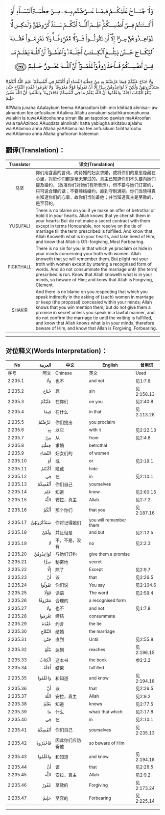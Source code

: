 ![002:235](images/002_235.gif)

#وَلَا جُنَاحَ عَلَيْكُمْ فِيمَا عَرَّضْتُمْ بِهِ مِنْ خِطْبَةِ النِّسَاءِ أَوْ أَكْنَنْتُمْ فِي أَنْفُسِكُمْ ۚ عَلِمَ اللَّهُ أَنَّكُمْ سَتَذْكُرُونَهُنَّ وَلَٰكِنْ لَا تُوَاعِدُوهُنَّ سِرًّا إِلَّا أَنْ تَقُولُوا قَوْلًا مَعْرُوفًا ۚ وَلَا تَعْزِمُوا عُقْدَةَ النِّكَاحِ حَتَّىٰ يَبْلُغَ الْكِتَابُ أَجَلَهُ ۚ وَاعْلَمُوا أَنَّ اللَّهَ يَعْلَمُ مَا فِي أَنْفُسِكُمْ فَاحْذَرُوهُ ۚ وَاعْلَمُوا أَنَّ اللَّهَ غَفُورٌ حَلِيمٌ 

##Wala junaha AAalaykum feema AAarradtum bihi min khitbati alnnisa-i aw aknantum fee anfusikum AAalima Allahu annakum satathkuroonahunna walakin la tuwaAAidoohunna sirran illa an taqooloo qawlan maAAroofan wala taAAzimoo AAuqdata alnnikahi hatta yablugha alkitabu ajalahu waiAAlamoo anna Allaha yaAAlamu ma fee anfusikum faihtharoohu waiAAlamoo anna Allaha ghafoorun haleemun 

## 翻译(Translation)：

| Translator | 译文(Translation)                                            |
| :--------: | ------------------------------------------------------------ |
|    马坚    | 你们用含蓄的言词，向待婚的妇女求婚，或将你们的意思隐藏在心里，对於你们都是毫无罪过的。真主已知道你们不久要向她们提及婚约，（故准你们对她们有所表示），但不要与她们订密约，只可说合理的话；不要缔结婚约，直到守制满期。你们当晓得真主知道你们的心事，故你们当防备他；并当知道真主是至赦的，是至容的。 |
|  YUSUFALI  | There is no blame on you if ye make an offer of betrothal or hold it in your hearts. Allah knows that ye cherish them in your hearts: But do not make a secret contract with them except in terms Honourable, nor resolve on the tie of marriage till the term prescribed is fulfilled. And know that Allah Knoweth what is in your hearts, and take heed of Him; and know that Allah is Oft-forgiving, Most Forbearing. |
| PICKTHALL  | There is no sin for you in that which ye proclaim or hide in your minds concerning your troth with women. Allah knoweth that ye will remember them. But plight not your troth with women except by uttering a recognised form of words. And do not consummate the marriage until (the term) prescribed is run. Know that Allah knoweth what is in your minds, so beware of Him; and know that Allah is Forgiving, Clement. |
|   SHAKIR   | And there is no blame on you respecting that which you speak indirectly in the asking of (such) women in marriage or keep (the proposal) concealed within your minds; Allah knows that you win mention them, but do not give them a promise in secret unless you speak in a lawful manner, and do not confirm the marriage tie until the writing is fulfilled, and know that Allah knows what is in your minds, therefore beware of Him, and know that Allah is Forgiving, Forbearing. |

---

## 对位释义(Words Interpretation)：

| No   | العربية | 中文    | English | 曾用词 |
| ---- | ------: | ------- | ------- | ------ |
| 序号 |    阿文 | Chinese | 英文    | Used   |
| 2:235.1  | وَلَا       | 也不             | and not                | 见1:7.8    |
| 2:235.2  | جُنَاحَ      | 罪               | sin                    | 见2:158.13 |
| 2:235.3  | عَلَيْكُمْ     | 在你们           | on you                 | 见2:40.8   |
| 2:235.4  | فِيمَا      | 在什么           | in that                | 见2:113.28 |
| 2:235.5  | عَرَّضْتُمْ     | 你们提出         | you proclaim           |            |
| 2:235.6  | بِهِ        | 以它             | with it                | 见2:22.13  |
| 2:235.7  | مِنْ        | 从               | from                   | 见2:4.8    |
| 2:235.8  | خِطْبَةِ      | 求婚             | betrothal              |            |
| 2:235.9  | النِّسَاءِ    | 妇女们的         | of women               |            |
| 2:235.10 | أَوْ        | 或               | or                     | 见2:19.1   |
| 2:235.11 | أَكْنَنْتُمْ    | 隐藏             | hide                   |            |
| 2:235.12 | فِي        | 在               | in                     | 见2:10.1   |
| 2:235.13 | أَنْفُسِكُمْ    | 你们自己         | yourselves             |            |
| 2:235.14 | عَلِمَ       | 知道             | know                   | 见2:60.15  |
| 2:235.15 | اللَّهُ      | 安拉，真主       | Allah                  | 见2:7.2 |
| 2:235.16 | أَنَّكُمْ      | 那个你们         | that you               | 见2:187.16 |
| 2:235.17 | سَتَذْكُرُونَهُنَّ | 你将记得她们     | you will remember them |            |
| 2:235.18 | وَلَٰكِنْ      | 并且但是         | and but                | 见2:12.5   |
| 2:235.19 | لَا        | 不，不是，没有   | no                     | 见2:2.3    |
| 2:235.20 | تُوَاعِدُوهُنَّ  | 与她们订约       | give them a promise    |            |
| 2:235.21 | سِرًّا       | 秘密地           | secret                 |            |
| 2:235.22 | إِلَّا       | 除了             | Except                 | 见2:9.7    |
| 2:235.23 | أَنْ        | 该               | that                   | 见2:26.5   |
| 2:235.24 | تَقُولُوا    | 你们说           | You say                | 见2:104.6  |
| 2:235.25 | قَوْلًا      | 话语             | The word               | 见2:59.4   |
| 2:235.26 | مَعْرُوفًا    | 合理的           | a recognised form      |            |
| 2:235.27 | وَلَا       | 也不             | and not                | 见1:7.8    |
| 2:235.28 | تَعْزِمُوا    | 缔结             | consummate             |            |
| 2:235.29 | عُقْدَةَ      | 约言             | the tie                |            |
| 2:235.30 | النِّكَاحِ    | 结婚             | the marriage           |            |
| 2:235.31 | حَتَّىٰ       | 直到             | Until                  | 见2:55.8   |
| 2:235.32 | يَبْلُغَ      | 达到             | reaches                | 见2:196.15 |
| 2:235.33 | الْكِتَابُ    | 这本书           | the book               | 参2:2.2    |
| 2:235.34 | أَجَلَهُ      | 结束             | fulfilled              |            |
| 2:235.35 | وَاعْلَمُوا   | 和知道           | and know               | 见2:194.18 |
| 2:235.36 | أَنَّ        | 该               | that                   | 见2:26.5   |
| 2:235.37 | اللَّهَ      | 安拉，真主       | Allah                  | 见2:9.2 |
| 2:235.38 | يَعْلَمُ      | 知道             | knows                  | 见2:77.5   |
| 2:235.39 | مَا        | 什么             | what/ that which       | 见2:17.8   |
| 2:235.40 | فِي        | 在               | in                     | 见2:10.1   |
| 2:235.41 | أَنْفُسِكُمْ    | 你们自己         | yourselves             | 见2:235.13 |
| 2:235.42 | فَاحْذَرُوهُ   | 因此你们应防备他 | so beware of Him       |            |
| 2:235.43 | وَاعْلَمُوا   | 和知道           | and know               | 见2:194.18 |
| 2:235.44 | أَنَّ        | 该               | that                   | 见2:26.5   |
| 2:235.45 | اللَّهَ      | 安拉，真主       | Allah                  | 见2:9.2 |
| 2:235.46 | غَفُورٌ      | 至赦的           | Forgiving              | 见2:173.24 |
| 2:235.47 | حَلِيمٌ      | 至容的           | Forbearing             | 见2:225.14 |

---